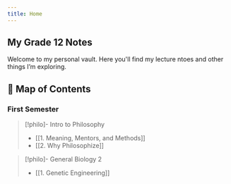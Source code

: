 ```yaml
---
title: Home
---
```


## My Grade 12 Notes

Welcome to my personal vault.  Here you'll find my lecture ntoes and other things I’m exploring.

## 🌱 Map of Contents

### First Semester
>[!philo]- Intro to Philosophy
>
> - [[1. Meaning, Mentors, and Methods]]
> - [[2. Why Philosophize]]

>[!philo]- General Biology 2
>
> - [[1. Genetic Engineering]]


